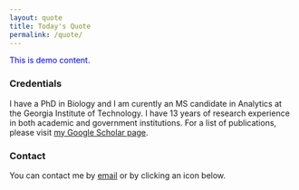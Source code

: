 ```yaml
---
layout: quote
title: Today's Quote
permalink: /quote/
---
```


<p style="color:blue">This is demo content.

### Credentials

I have a PhD in Biology and I am curently an MS candidate in Analytics at the Georgia Institute of Technology. I have 13 years of research experience in both academic and government institutions. For a list of publications, please visit [my Google Scholar page](https://scholar.google.com/citations?hl=en&user=wfn0gRYAAAAJ).

### Contact

You can contact me by [email](mailto:cwalte12@mail.wvu.edu) or by clicking an icon below.

</p>